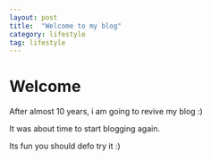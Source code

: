 ```yaml
---
layout: post
title:  "Welcome to my blog"
category: lifestyle
tag: lifestyle
---
```


# Welcome

After almost 10 years, i am going to revive my blog :)

It was about time to start blogging again.

Its fun you should defo try it :)
